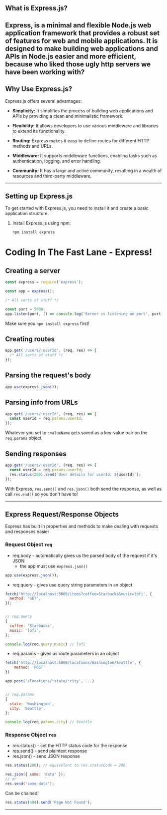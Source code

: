 ## What is Express.js?

Express, is a minimal and flexible Node.js web application framework that provides a robust set of features for web and mobile applications. It is designed to make building web applications and APIs in Node.js easier and more efficient, because who liked those ugly http servers we have been working with?
---

## Why Use Express.js?

Express.js offers several advantages:

- **Simplicity:** It simplifies the process of building web applications and APIs by providing a clean and minimalistic framework.

- **Flexibility:** It allows developers to use various middleware and libraries to extend its functionality.

- **Routing:** Express makes it easy to define routes for different HTTP methods and URLs.

- **Middleware:** It supports middleware functions, enabling tasks such as authentication, logging, and error handling.

- **Community:** It has a large and active community, resulting in a wealth of resources and third-party middleware.

---

## Setting up Express.js

To get started with Express.js, you need to install it and create a basic application structure.

1. Install Express.js using npm:
   ```bash
   npm install express


# Coding In The Fast Lane - Express!

## Creating a server

```js
const express = require('express');

const app = express();

/* All sorts of stuff */

const port = 5000;
app.listen(port, () => console.log('Server is listening on port', port));
```

Make sure you `npm install express` first!

## Creating routes

```js
app.get('/users/:userId', (req, res) => {
  /* All sorts of stuff */
});
```

## Parsing the request's body

```js
app.use(express.json());
```

## Parsing info from URLs

```js
app.get('/users/:userId', (req, res) => {
  const userId = req.params.userId;
});
```

Whatever you set to `:valueName` gets saved as a key-value pair on the `req.params` object

## Sending responses

```js
app.get('/users/:userId', (req, res) => {
  const userId = req.params.userId;
  res.status(200).send(`User details for userId: ${userId}`);
});
```

With Express, `res.send()` and `res.json()` both send the response, as well as call `res.end()` so you don't have to!

---

## Express Request/Response Objects

Express has built in properties and methods to make dealing with requests and responses easier

### Request Object `req`

- req.body - automatically gives us the parsed body of the request if it's JSON
  - the app must use `express.json()`

```js
app.use(express.json());
```

- req.query - gives use query string parameters in an object

```js
fetch('http://localhost:5000/items?coffee=Starbucks&music=lofi', {
  method: 'GET',
});


// req.query
{
  coffee: 'Starbucks',
  music: 'lofi',
};

console.log(req.query.music) // lofi
```

- req.params - gives us route parameters in an object

```js
fetch('http://localhost:5000/locations/Washington/Seattle', {
    method: 'POST'
})

app.post('/locations/:state/:city', ...)


// req.params
{
  state: 'Washington',
  city: 'Seattle',
};

console.log(req.params.city) // Seattle
```

### Response Object `res`

- res.status() - set the HTTP status code for the response
- res.send() - send plaintext response
- res.json() - send JSON response

```js
res.status(200); // equivelent to res.statusCode = 200

res.json({ some: 'data' });
// or
res.send('some data');
```

Can be chained!

```js
res.status(404).send('Page Not Found');
```

---
